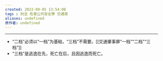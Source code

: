 ```yaml
---
created: 2022-09-05 13:54:08
tags : 刑法 危害公共安全罪 交通类
aliases: undefined
原作者: undefined
---
```

---
* “二档”必须以“一档”为基础，“三档”不需要。[[交通肇事罪“一档”“二档”“三档”]]
* “三档”是逃逸在先，死亡在后，且因逃逸而死亡。





